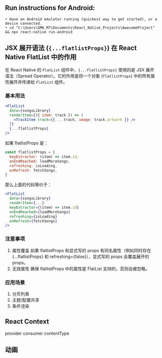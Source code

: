 ## Run instructions for Android:

    • Have an Android emulator running (quickest way to get started), or a device connected.
    • cd "C:\Users\GMK_M7\Documents\React_Native_Projects\AwesomeProject" && npx react-native run-android

## JSX 展开语法 (`{...flatlistProps}`) 在 React Native FlatList 中的作用

在 React Native 的 `FlatList` 组件中，`{...flatlistProps}` 使用的是 JSX 展开语法（Spread Operator）。它的作用是将一个对象 (`flatlistProps`) 中的所有属性展开并传递给 `FlatList` 组件。

### 基本用法

```jsx
<FlatList
  data={songsLibrary}
  renderItem={({ item: track }) => (
    <TrackItem track={{ ...track, image: track.artwork }} />
  )}
  {...flatlistProps}
/>
```

如果 flatlistProps 是：

```js
const flatlistProps = {
  keyExtractor: (item) => item.id,
  onEndReached: loadMoreSongs,
  refreshing: isLoading,
  onRefresh: fetchSongs,
}
```

那么上面的代码等价于：

```jsx
<FlatList
  data={songsLibrary}
  renderItem={...}
  keyExtractor={(item) => item.id}
  onEndReached={loadMoreSongs}
  refreshing={isLoading}
  onRefresh={fetchSongs}
/>
```

### 注意事项

1. 属性覆盖
   如果 flatlistProps 和显式写的 props 有同名属性（例如同时存在 {...flatlistProps} 和 refreshing={false}），显式写的 props 会覆盖展开的 props。
2. 无效属性
   确保 flatlistProps 中的属性是 FlatList 支持的，否则会被忽略。

### 应用场景

1. 分页列表
2. 主题/配置共享
3. 条件渲染

## React Context

provider consumer contentType

## 动画
